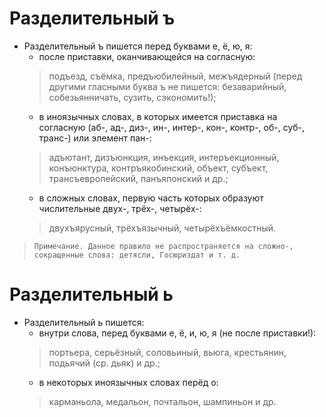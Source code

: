 # Разделительный ъ

- Разделительный ъ пишется перед буквами е, ё, ю, я:
	- после приставки, оканчивающейся на согласную:
	> подъезд, съёмка, предъюбилейный, межъядерный (перед другими гласными буква ъ не пишется: безаварийный, собезьянничать, сузить, сэкономить!);
	- в иноязычных словах, в которых имеется приставка на согласную (аб-, ад-, диз-, ин-, интер-, кон-, контр-, об-, суб-, транс-) или элемент пан-:
	> адъютант, дизъюнкция, инъекция, интеръекционный, конъюнктура, контръякобинский, объект, субъект, трансъевропейский, панъяпонский и др.;
	- в сложных словах, первую часть которых образуют числительные двух-, трёх-, четырёх-:
	> двухъярусный, трёхъязычный, четырёхъёмкостный.

>
>     Примечание. Данное правило не распространяется на сложно-, сокращенные слова: детясли, Госюриздат и т. д.
>

# Разделительный ь

- Разделительный ь пишется:
	- внутри слова, перед буквами е, ё, и, ю, я (не после приставки!):
	> портьера, серьёзный, соловьиный, вьюга, крестьянин, подьячий (ср. дьяк) и др.;
	- в некоторых иноязычных словах перёд о:
	> карманьола, медальон, почтальон, шампиньон и др.
